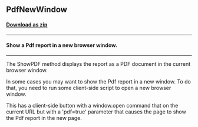 ## PdfNewWindow
#### [Download as zip](https://minhaskamal.github.io/DownGit/#/home?url=https://github.com/GrapeCity/ComponentOne-WinForms-Samples/tree/master/NetFramework\Reports\C1WebReport\CS\PdfNewWindow)
____
#### Show a Pdf report in a new browser window.
____
The ShowPDF method displays the report as a PDF document in the current browser window. 

In some cases you may want to show the Pdf report in a new window. To do that, you need to run some client-side script to open a new browser window. 

This has a client-side button with a window.open command that on the current URL but with a 'pdf=true' parameter that causes the page to show the Pdf report in the new page. 